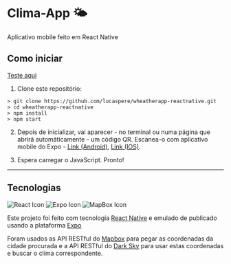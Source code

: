 # Clima-App 🌤

Aplicativo mobile feito em React Native

## Como iniciar

[Teste aqui](https://appetize.io/embed/xc1w6f1krd589zhp22a0mgftyw?autoplay=false&debug=true&device=nexus5&deviceColor=black&embed=true&launchUrl=exp:%2F%2Fexpo.io%2F@lucaspere%2F1a4207%2BWQmdYSVAK&orientation=portrait&pc=ag_yhedh8hgn67vxke04by2ngnvpg&screenOnly=false&xDocMsg=true&xdocMsg=true&params=%7B%22EXKernelLaunchUrlDefaultsKey%22:%22exp:%2F%2Fexpo.io%2F@lucaspere%2F1a4207%2BWQmdYSVAK%22,%22EXKernelDisableNuxDefaultsKey%22:true%7D&scale=75&osVersion=8.1)

1. Clone este repositório:

```
> git clone https://github.com/lucaspere/wheatherapp-reactnative.git
> cd wheatherapp-reactnative
> npm install
> npm start
```

2. Depois de inicializar, vai aparecer - no terminal ou numa página que abrirá automáticamente - um código QR. Escanea-o com aplicativo mobile
do Expo - [Link (Android)](https://play.google.com/store/apps/details?id=host.exp.exponent&hl=pt_BR), [Link (IOS)](https://apps.apple.com/br/app/expo-client/id982107779).

3. Espera carregar o JavaScript. Pronto!

---

## Tecnologias

![React Icon](https://join-us.ca/wp-content/uploads/2017/09/reactnative.png)
![Expo Icon](https://apprecs.org/ios/images/app-icons/256/83/982107779.jpg)
![MapBox Icon](https://logodix.com/logo/1863612.png)

Este projeto foi feito com tecnologia [React Native](https://github.com/facebook/react-native) e emulado de publicado usando a plataforma [Expo](https://expo.io/)

Foram usados as API RESTful do [Mapbox](https://www.mapbox.com/) para pegar as coordenadas da cidade procurada e a API RESTful do [Dark Sky](https://darksky.net/) para usar estas coordenadas e buscar o clima correspondente.
